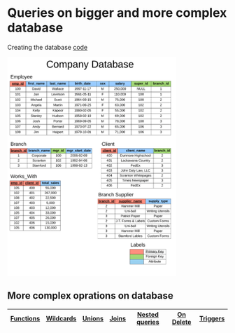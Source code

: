 # Queries on bigger and more complex database

Creating the database <a href="build.sql">code</a>

<img src="Assets/company-database-1.png" width="auto" height="500" ></img>

<h2> More complex oprations on database</h2>

 
|<a href="Functions/Functions.sql">Functions<a/>|<a href="Wildcards/Wildcards.sql">Wildcards<a/>|<a href="Unions/Unions.sql">Unions<a/>|<a href="Joins/Joins.sql">Joins</a>|<a href="Nested queries/NestedQueries.sql">Nested queries</a>|<a href="On Delete/OnDelete.sql">On Delete</a>|<a href="Triggers/Triggers.sql">Triggers</a>|
|:---:|:---:|:---:|:---:|:---:|:---:|:---:|

